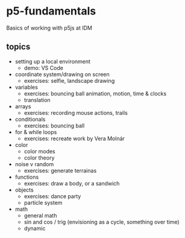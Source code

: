 # p5-fundamentals
Basics of working with p5js at IDM

## topics
- setting up a local environment
  - demo: VS Code
- coordinate system/drawing on screen
  - exercises: selfie, landscape drawing
- variables
  - exercises: bouncing ball animation, motion, time & clocks
  - translation
- arrays
  - exercises: recording mouse actions, trails 
- conditionals
  - exercises: bouncing ball
- for & while loops
  - exercises: recreate work by Vera Molnár
- color
  - color modes
  - color theory
- noise v random
  - exercises: generate terrainas
- functions
  - exercises: draw a body, or a sandwich
- objects
  - exercises: dance party
  - particle system
- math 
  - general math
  - sin and cos / trig (envisioning as a cycle, something over time)
  - dynamic

